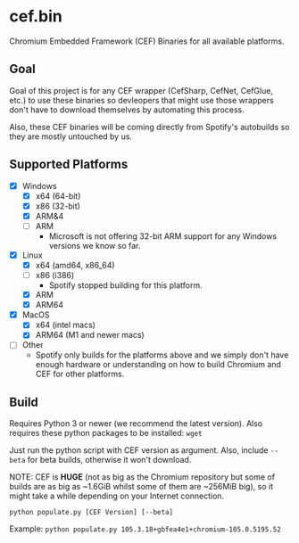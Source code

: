 # cef.bin

 Chromium Embedded Framework (CEF) Binaries for all available platforms.
 
 ## Goal
 
 Goal of this project is for any CEF wrapper (CefSharp, CefNet, CefGlue, etc.) to use these binaries so devleopers that might use those wrappers don't have to download themselves by automating this process. 
 
 Also, these CEF binaries will be coming directly from Spotify's autobuilds so they are mostly untouched by us.
 
 ## Supported Platforms
 
  - [x] Windows
     - [x] x64 (64-bit)
     - [x] x86 (32-bit)
     - [x] ARM&4
     - [ ] ARM
        - Microsoft is not offering 32-bit ARM support for any Windows versions we know so far.
  - [x] Linux
     - [x] x64 (amd64, x86_64)
     - [ ] x86 (i386)
        - Spotify stopped building for this platform.
     - [x] ARM
     - [x] ARM64
  - [x] MacOS
     - [x] x64 (intel macs)
     - [x] ARM64 (M1 and newer macs)
   - [ ] Other
     - Spotify only builds for the platforms above and we simply don't have enough hardware or understanding on how to build Chromium and CEF for other platforms.
	 
 ## Build
 
 Requires Python 3 or newer (we recommend the latest version). Also requires these python packages to be installed: `wget`
 
 Just run the python script with CEF version as argument. Also, include `--beta` for beta builds, otherwise it won't download.
 
 NOTE: CEF is **HUGE** (not as big as the Chromium repository but some of builds are as big as ~1.6GiB whilst some of them are ~256MiB big), so it might take a while depending on your Internet connection.
 
 `python populate.py [CEF Version] [--beta]`
 
 Example: `python populate.py 105.3.18+gbfea4e1+chromium-105.0.5195.52`
